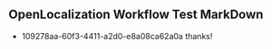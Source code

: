 ## OpenLocalization Workflow Test MarkDown
* 109278aa-60f3-4411-a2d0-e8a08ca62a0a thanks!

<!--HONumber=Jul16_HO3-->


